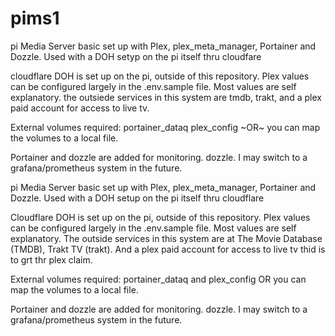 # pims1
pi Media Server basic set up with Plex, plex_meta_manager, Portainer and Dozzle. Used with a DOH setyp on the pi itself thru cloudfare

cloudflare DOH is set up on the pi, outside of this repository. Plex values can be configured largely in the .env.sample file. Most values are self explanatory. the outsiede services in this system are tmdb, trakt, and a plex paid account for access to live tv. 

External volumes required:
portainer_dataq
plex_config
~OR~ 
you can map the volumes to a local file. 

Portainer and dozzle are added for monitoring. dozzle. I may switch to a grafana/prometheus system in the future.

pi Media Server basic set up with Plex, plex_meta_manager, Portainer and Dozzle. Used with a DOH setup on the pi itself thru cloudflare

Cloudflare DOH is set up on the pi, outside of this repository. 
Plex values can be configured largely in the .env.sample file. Most values are self explanatory. 
The outside services in this system are at The Movie Database (TMDB), Trakt TV (trakt).
And a plex paid account for access to live tv thid is to grt thr plex claim.

External volumes required: portainer_dataq and plex_config OR you can map the volumes to a local file.

Portainer and dozzle are added for monitoring. dozzle. I may switch to a grafana/prometheus system in the future.

